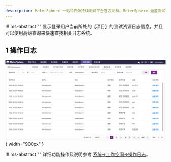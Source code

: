 ```yaml
---
description: MeterSphere 一站式开源持续测试平台官方文档。MeterSphere 涵盖测试管理、接口测试、UI 测试和性能测试等功能，全面兼容 JMeter、Selenium 等主流开源标准，有效助力开发和测试团队充分利用云弹性进行高度可 扩展的自动化测试，加速高质量的软件交付。
---
```


!!! ms-abstract ""
    显示登录用户当前所处的【项目】的测试资源日志信息，并且可以使用高级查询来快速查找相关日志系统。

## 1 操作日志
![!项目设置](../../img/project_management/操作日志.png){ width="900px" }

!!! ms-abstract ""
    详细功能操作及说明参考 [系统->工作空间->操作日志](../../system_management/workspace/#16)。